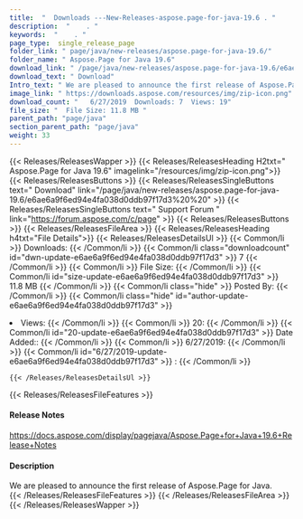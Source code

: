 ```yaml
---
title:  "  Downloads ---New-Releases-aspose.page-for-java-19.6 . " 
description:  "    . " 
keywords:  "    . " 
page_type:  single_release_page
folder_link: " page/java/new-releases/aspose.page-for-java-19.6/"
folder_name: " Aspose.Page for Java 19.6"
download_link: " /page/java/new-releases/aspose.page-for-java-19.6/e6ae6a9f6ed94e4fa038d0ddb97f17d3"
download_text: " Download"
Intro_text: " We are pleased to announce the first release of Aspose.Page for Java."
image_link: " https://downloads.aspose.com/resources/img/zip-icon.png"
download_count: "   6/27/2019  Downloads: 7  Views: 19"
file_size: "  File Size: 11.8 MB "
parent_path: "page/java"
section_parent_path: "page/java"
weight: 33 
---
```


{{< Releases/ReleasesWapper >}}
  {{< Releases/ReleasesHeading H2txt=" Aspose.Page for Java 19.6" imagelink="/resources/img/zip-icon.png">}}
  {{< Releases/ReleasesButtons >}}
    {{< Releases/ReleasesSingleButtons text=" Download" link="/page/java/new-releases/aspose.page-for-java-19.6/e6ae6a9f6ed94e4fa038d0ddb97f17d3%20%20" >}}
    {{< Releases/ReleasesSingleButtons text=" Support Forum " link="https://forum.aspose.com/c/page" >}}
  {{< Releases/ReleasesButtons >}}
  {{< Releases/ReleasesFileArea >}}
    {{< Releases/ReleasesHeading h4txt="File Details">}}
    {{< Releases/ReleasesDetailsUl >}}
            {{< Common/li  >}} Downloads: {{< /Common/li >}} 
      {{< Common/li class="downloadcount" id="dwn-update-e6ae6a9f6ed94e4fa038d0ddb97f17d3" >}} 7 {{< /Common/li >}} 
      {{< Common/li  >}} File Size: {{< /Common/li >}} 
      {{< Common/li id="size-update-e6ae6a9f6ed94e4fa038d0ddb97f17d3" >}} 11.8 MB {{< /Common/li >}} 
      {{< Common/li  class="hide" >}} Posted By: {{< /Common/li >}} 
      {{< Common/li class="hide" id="author-update-e6ae6a9f6ed94e4fa038d0ddb97f17d3" >}} <li>Views: {{< /Common/li >}} 
      {{< Common/li  >}} 20: {{< /Common/li >}} 
      {{< Common/li id="20-update-e6ae6a9f6ed94e4fa038d0ddb97f17d3" >}} Date Added:: {{< /Common/li >}} 
      {{< Common/li  >}} 6/27/2019: {{< /Common/li >}} 
      {{< Common/li id="6/27/2019-update-e6ae6a9f6ed94e4fa038d0ddb97f17d3" >}} : {{< /Common/li >}} 

    {{< /Releases/ReleasesDetailsUl >}}

  {{< Releases/ReleasesFileFeatures >}}
      <h4>Release Notes</h4><div><a href="https://docs.aspose.com/display/pagejava/Aspose.Page+for+Java+19.6+Release+Notes">https://docs.aspose.com/display/pagejava/Aspose.Page+for+Java+19.6+Release+Notes</a></div><h4>Description</h4><div class="HTMLDescription">We are pleased to announce the first release of Aspose.Page for Java.</div>
  {{< /Releases/ReleasesFileFeatures >}}
 {{< /Releases/ReleasesFileArea >}}
{{< /Releases/ReleasesWapper >}}


